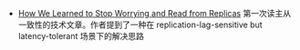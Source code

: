 - [How We Learned to Stop Worrying and Read from Replicas](https://medium.com/box-tech-blog/how-we-learned-to-stop-worrying-and-read-from-replicas-58cc43973638) 第一次读主从一致性的技术文章。作者提到了一种在 replication-lag-sensitive but latency-tolerant 场景下的解决思路
